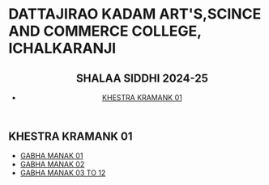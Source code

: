 # <!DOCTYPE html>
<html lang="en">

<head>
    <meta charset="UTF-8">
    <meta name="viewport" content="width=device-width, initial-scale=1.0">
    <h1>DATTAJIRAO KADAM ART'S,SCINCE AND COMMERCE COLLEGE, ICHALKARANJI</h1>
    <link rel="stylesheet" href="styles.css">
</head>

<body>
    <header>
        <nav>
            <ul> 
                <h2>SHALAA SIDDHI 2024-25 </h2>
                <li><a href="#KSHETRA 01">KHESTRA KRAMANK 01</a></li>
           </ul>
        </nav>
    </header>
    <main>
        <section id="KSHETRA 01">
            <h2>KHESTRA KRAMANK 01</h2>
            <ul>
                <li><a href="https://drive.google.com/file/d/1qYrJZ15SHQnoiQD9Ql8zF9pilTwbbz-5/view?usp=sharing">GABHA MANAK 01</a></li>
                <li><a href="https://drive.google.com/file/d/1pA0Amk2kYS0Rn1oMFRQKEcbQNxusBg3x/view?usp=sharing">GABHA MANAK 02</a></li>
                <li><a href="https://drive.google.com/file/d/1-_xXJjpgS3AyNv3B9hCOx_si6DqKhAPs/view?usp=sharing">GABHA MANAK 03 TO 12</a></li>
           </ul>
        </section>
           </ul>
        </section>
        </main>
    </body>

</html>
